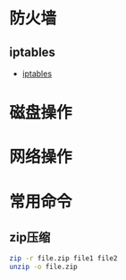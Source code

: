 
# 防火墙

## iptables
* [iptables](https://github.com/hustcc/iptables)

# 磁盘操作
# 网络操作
# 

# 常用命令
## zip压缩
```bash
zip -r file.zip file1 file2
unzip -o file.zip
```
